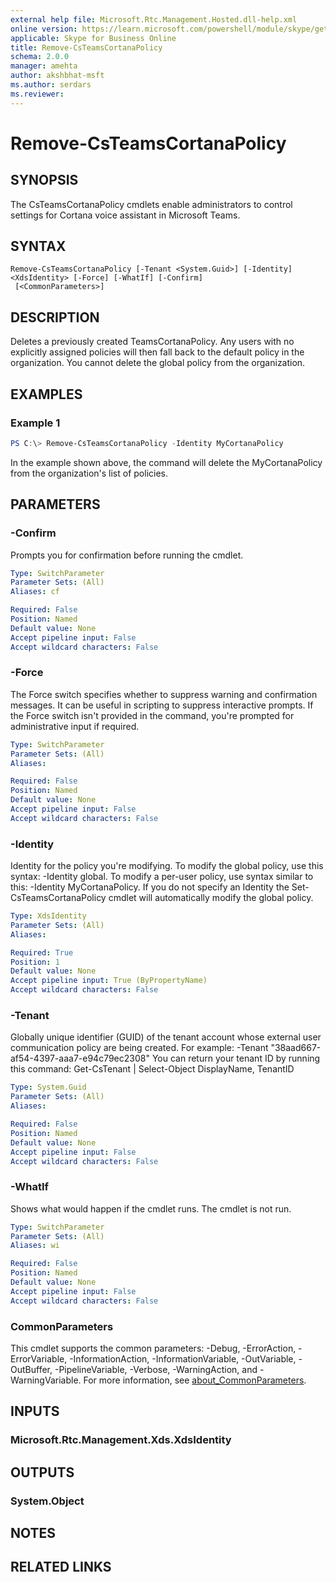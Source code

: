 ```yaml
---
external help file: Microsoft.Rtc.Management.Hosted.dll-help.xml 
online version: https://learn.microsoft.com/powershell/module/skype/get-csteamscortanapolicy
applicable: Skype for Business Online
title: Remove-CsTeamsCortanaPolicy
schema: 2.0.0
manager: amehta
author: akshbhat-msft
ms.author: serdars
ms.reviewer:
---
```


# Remove-CsTeamsCortanaPolicy

## SYNOPSIS
The CsTeamsCortanaPolicy cmdlets enable administrators to control settings for Cortana voice assistant in Microsoft Teams.

## SYNTAX

```
Remove-CsTeamsCortanaPolicy [-Tenant <System.Guid>] [-Identity] <XdsIdentity> [-Force] [-WhatIf] [-Confirm]
 [<CommonParameters>]
```

## DESCRIPTION
Deletes a previously created TeamsCortanaPolicy. Any users with no explicitly assigned policies will then fall back to the default policy in the organization.  You cannot delete the global policy from the organization.

## EXAMPLES

### Example 1
```powershell
PS C:\> Remove-CsTeamsCortanaPolicy -Identity MyCortanaPolicy
```

In the example shown above, the command will delete the MyCortanaPolicy from the organization's list of policies.

## PARAMETERS

### -Confirm
Prompts you for confirmation before running the cmdlet.

```yaml
Type: SwitchParameter
Parameter Sets: (All)
Aliases: cf

Required: False
Position: Named
Default value: None
Accept pipeline input: False
Accept wildcard characters: False
```

### -Force
The Force switch specifies whether to suppress warning and confirmation messages. It can be useful in scripting to suppress interactive prompts. If the Force switch isn't provided in the command, you're prompted for administrative input if required.

```yaml
Type: SwitchParameter
Parameter Sets: (All)
Aliases:

Required: False
Position: Named
Default value: None
Accept pipeline input: False
Accept wildcard characters: False
```

### -Identity
Identity for the policy you're modifying. To modify the global policy, use this syntax: -Identity global. To modify a per-user policy, use syntax similar to this: -Identity MyCortanaPolicy.
If you do not specify an Identity the Set-CsTeamsCortanaPolicy cmdlet will automatically modify the global policy.

```yaml
Type: XdsIdentity
Parameter Sets: (All)
Aliases:

Required: True
Position: 1
Default value: None
Accept pipeline input: True (ByPropertyName)
Accept wildcard characters: False
```

### -Tenant
Globally unique identifier (GUID) of the tenant account whose external user communication policy are being created. For example:
-Tenant "38aad667-af54-4397-aaa7-e94c79ec2308"
You can return your tenant ID by running this command:
Get-CsTenant | Select-Object DisplayName, TenantID

```yaml
Type: System.Guid
Parameter Sets: (All)
Aliases:

Required: False
Position: Named
Default value: None
Accept pipeline input: False
Accept wildcard characters: False
```

### -WhatIf
Shows what would happen if the cmdlet runs.
The cmdlet is not run.

```yaml
Type: SwitchParameter
Parameter Sets: (All)
Aliases: wi

Required: False
Position: Named
Default value: None
Accept pipeline input: False
Accept wildcard characters: False
```

### CommonParameters
This cmdlet supports the common parameters: -Debug, -ErrorAction, -ErrorVariable, -InformationAction, -InformationVariable, -OutVariable, -OutBuffer, -PipelineVariable, -Verbose, -WarningAction, and -WarningVariable. For more information, see [about_CommonParameters](http://go.microsoft.com/fwlink/?LinkID=113216).

## INPUTS

### Microsoft.Rtc.Management.Xds.XdsIdentity

## OUTPUTS

### System.Object
## NOTES

## RELATED LINKS
